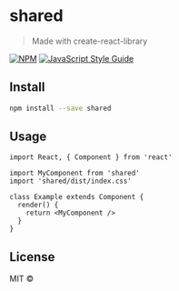 # shared

> Made with create-react-library

[![NPM](https://img.shields.io/npm/v/shared.svg)](https://www.npmjs.com/package/shared) [![JavaScript Style Guide](https://img.shields.io/badge/code_style-standard-brightgreen.svg)](https://standardjs.com)

## Install

```bash
npm install --save shared
```

## Usage

```tsx
import React, { Component } from 'react'

import MyComponent from 'shared'
import 'shared/dist/index.css'

class Example extends Component {
  render() {
    return <MyComponent />
  }
}
```

## License

MIT © [](https://github.com/)
